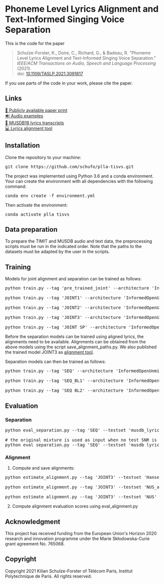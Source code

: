 # Phoneme Level Lyrics Alignment and Text-Informed Singing Voice Separation

This is the code for the paper

> Schulze-Forster, K., Doire, C., Richard, G., & Badeau, R. "Phoneme Level Lyrics Alignment and Text-Informed Singing Voice Separation." *IEEE/ACM Transactions on Audio, Speech and Language Processing* (2021).  
>doi: [10.1109/TASLP.2021.3091817](https://doi.org/10.1109/TASLP.2021.3091817)

If you use parts of the code in your work, please cite the paper.

## Links
[:page_facing_up: Publicly available paper print](https://hal.telecom-paris.fr/hal-03255334)  
[:loud_sound: Audio examples](https://schufo.github.io/plla_tisvs/)  
[:memo: MUSDB18 lyrics transcripts](https://doi.org/10.5281/zenodo.3989267)  
[:computer: Lyrics alignment tool](https://github.com/schufo/lyrics-aligner)

## Installation
Clone the repository to your machine:
<pre>
git clone https://github.com/schufo/plla-tisvs.git
</pre>

The project was implemented using Python 3.6 and a conda environment.
Your can create the environment with all dependencies with the following command:
<pre>
conda env create -f environment.yml
</pre>

Then activate the environment:
<pre>
conda activate plla_tisvs
</pre>

## Data preparation

To prepare the TIMIT and MUSDB audio and text data, the preprocessing scripts must be run in the indicated order.
Note that the paths to the datasets must be adapted by the user in the scripts.

## Training

Models for joint alignment and separation can be trained as follows:
<pre>
python train.py --tag 'pre_trained_joint' --architecture 'InformedOpenUnmix3' --attention 'dtw' --dataset 'timit_music' --text-units 'cmu_phonemes' --epochs 66 --batch-size 16 --nb-channels 1 --nb-workers 4 --samplerate 16000 --nfft 512 --nhop 256 --weight-decay 0 --lr 0.001  --comment 'pre training on speech music mixtures'

python train.py --tag 'JOINT1' --architecture 'InformedOpenUnmix3' --wst-model 'pre_trained_joint' --attention 'dtw' --dataset 'musdb_lyrics' --text-units 'cmu_phonemes' --space-token-only --epochs 2000 --batch-size 16 --nb-channels 1 --nb-workers 4 --samplerate 16000 --nfft 512 --nhop 256 --weight-decay 0 --lr 0.001 --comment '...'

python train.py --tag 'JOINT2' --architecture 'InformedOpenUnmix3' --wst-model 'pre_trained_joint' --attention 'dtw' --dataset 'blended' --speech-examples 1000 --text-units 'cmu_phonemes' --space-token-only --epochs 2000 --batch-size 16 --nb-channels 1 --nb-workers 4 --samplerate 16000 --nfft 512 --nhop 256 --weight-decay 0 --lr 0.001 --comment 'like JOINT1 but added speech examples to trainig set'

python train.py --tag 'JOINT3' --architecture 'InformedOpenUnmix3' --wst-model 'pre_trained_joint' --attention 'dtw' --dataset 'blended' --speech-examples 1000 --text-units 'cmu_phonemes' --space-token-only --add-silence --epochs 2000 --batch-size 16 --nb-channels 1 --nb-workers 4 --samplerate 16000 --nfft 512 --nhop 256 --weight-decay 0 --lr 0.001 --comment 'like JOINT2 but added silence to singing voice examples'

python train.py --tag 'JOINT_SP' --architecture 'InformedOpenUnmix3' --attention 'dtw' --dataset 'timit_music' --text-units 'cmu_phonemes' --epochs 2000 --batch-size 16 --nb-channels 1 --nb-workers 4 --samplerate 16000 --nfft 512 --nhop 256 --weight-decay 0 --lr 0.001 --comment 'trained only on speech-music mixtures'
</pre>

Before the separation models can be trained using aligned lyrics, the alignments need to be available.
Alignments can be obtained from the above models using the script save_alignment_paths.py. We also published the trained model JOINT3 as [alignment tool](https://github.com/schufo/lyrics-aligner).

Separation models can then be trained as follows:

<pre>
python train.py --tag 'SEQ' --architecture 'InformedOpenUnmix3NA2' --dataset 'musdb_lyrics' --text-units 'cmu_phonemes' --alignment-from 'JOINT3' --space-token-only --epochs 2000 --batch-size 16 --nb-channels 1 --nb-workers 4 --samplerate 16000 --nfft 512 --nhop 256 --weight-decay 0 --lr 0.001 --comment 'informed with aligned text'

python train.py --tag 'SEQ_BL1' --architecture 'InformedOpenUnmix3NA2' --dataset 'musdb_lyrics' --text-units 'ones' --alignment-from 'JOINT3' --fake-alignment --space-token-only --epochs 2000 --batch-size 16 --nb-channels 1 --nb-workers 4 --samplerate 16000 --nfft 512 --nhop 256 --weight-decay 0 --lr 0.001 --comment 'informed with a constant representation and a constant alignment'

python train.py --tag 'SEQ_BL2' --architecture 'InformedOpenUnmix3NA2' --dataset 'musdb_lyrics' --text-units 'voice_activity' --alignment-from 'JOINT3' --space-token-only --epochs 2000 --batch-size 16 --nb-channels 1 --nb-workers 4 --samplerate 16000 --nfft 512 --nhop 256 --weight-decay 0 --lr 0.001 --comment 'informed with voice activity information derived from aligned text'
</pre>

## Evaluation

### Separation
<pre>
python eval_separation.py --tag 'SEQ' --testset 'musdb_lyrics' --test-snr 5

# the original mixture is used as input when no test SNR is specified
python eval_separation.py --tag 'SEQ' --testset 'musdb_lyrics'
</pre>

### Alignment
1. Compute and save alignments:
<pre>
python estimate_alignment.py --tag 'JOINT3' --testset 'Hansen'

python estimate_alignment.py --tag 'JOINT3' --testset 'NUS_acapella'

python estimate_alignment.py --tag 'JOINT3' --testset 'NUS' --snr 0
</pre>

2. Compute alignment evaluation scores using eval_alignment.py

## Acknowledgment

This project has received funding from the European Union's Horizon 2020 research and innovation programme under the Marie Skłodowska-Curie grant agreement No. 765068.

## Copyright

Copyright 2021 Kilian Schulze-Forster of Télécom Paris, Institut Polytechnique de Paris.
All rights reserved.
